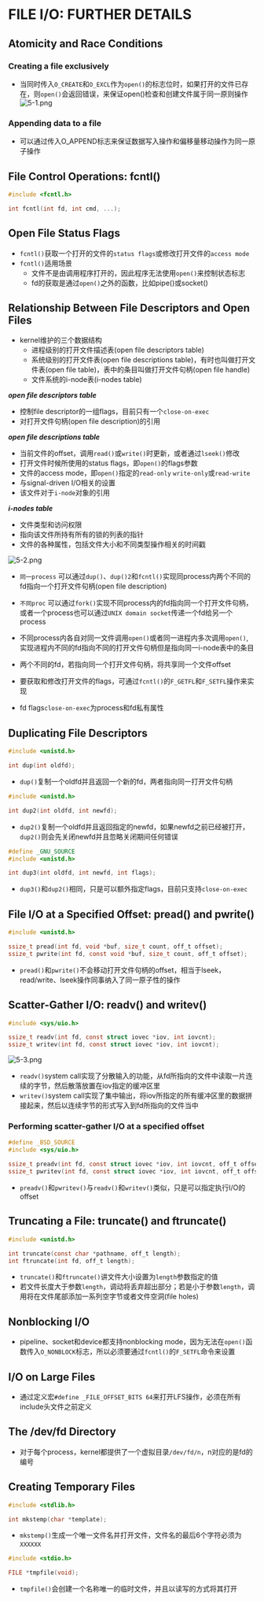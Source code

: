 # FILE I/O: FURTHER DETAILS

## Atomicity and Race Conditions

### Creating a file exclusively

- 当同时传入`O_CREATE`和`O_EXCL`作为`open()`的标志位时，如果打开的文件已存在，则`open()`会返回错误，来保证open()检查和创建文件属于同一原则操作
  ![5-1.png](./img/5-1.png)

### Appending data to a file

- 可以通过传入O_APPEND标志来保证数据写入操作和偏移量移动操作为同一原子操作

## File Control Operations: fcntl()

```c
#include <fcntl.h>

int fcntl(int fd, int cmd, ...);
```

## Open File Status Flags

- `fcntl()`获取一个打开的文件的`status flags`或修改打开文件的`access mode`
- `fcntl()`适用场景
	- 文件不是由调用程序打开的，因此程序无法使用`open()`来控制状态标志
	- fd的获取是通过`open()`之外的函数，比如pipe()或socket()

## Relationship Between File Descriptors and Open Files

- kernel维护的三个数据结构
	- 进程级别的打开文件描述表(open file descriptors table)
	- 系统级别的打开文件表(open file descriptions table)，有时也叫做打开文件表(open file table)，表中的条目叫做打开文件句柄(open file handle)
	- 文件系统的i-node表(i-nodes table)

**_open file descriptors table_**

- 控制file descriptor的一组flags，目前只有一个`close-on-exec`
- 对打开文件句柄(open file description)的引用

**_open file descriptions table_**

- 当前文件的offset，调用`read()`或`write()`时更新，或者通过`lseek()`修改
- 打开文件时候所使用的status flags，即`open()`的flags参数
- 文件的access mode，即`open()`指定的`read-only` `write-only`或`read-write`
- 与signal-driven I/O相关的设置
- 该文件对于`i-node`对象的引用

**_i-nodes table_**

- 文件类型和访问权限
- 指向该文件所持有所有的锁的列表的指针
- 文件的各种属性，包括文件大小和不同类型操作相关的时间戳

![5-2.png](./img/5-2.png)

- `同一process` 可以通过`dup()`、`dup()2`和`fcntl()`实现同process内两个不同的fd指向一个打开文件句柄(open file description)
- `不同proc` 可以通过`fork()`实现不同process内的fd指向同一个打开文件句柄，或者一个process也可以通过`UNIX domain socket`传递一个fd给另一个process
- 不同process内各自对同一文件调用`open()`或者同一进程内多次调用`open()`, 实现进程内不同的fd指向不同的打开文件句柄但是指向同一i-node表中的条目

- 两个不同的fd，若指向同一个打开文件句柄，将共享同一个文件offset
- 要获取和修改打开文件的flags，可通过`fcntl()`的`F_GETFL`和`F_SETFL`操作来实现
- fd flags`close-on-exec`为process和fd私有属性

## Duplicating File Descriptors

```c
#include <unistd.h>

int dup(int oldfd);
```

- `dup()`复制一个oldfd并且返回一个新的fd，两者指向同一打开文件句柄

```c
#include <unistd.h>

int dup2(int oldfd, int newfd);
```

- `dup2()`复制一个oldfd并且返回指定的newfd，如果newfd之前已经被打开，`dup2()`则会先关闭newfd并且忽略关闭期间任何错误

```c
#define _GNU_SOURCE
#include <unistd.h>

int dup3(int oldfd, int newfd, int flags);
```

- `dup3()`和`dup2()`相同，只是可以额外指定flags，目前只支持`close-on-exec`

## File I/O at a Specified Offset: pread() and pwrite()

```c
#include <unistd.h>

ssize_t pread(int fd, void *buf, size_t count, off_t offset);
ssize_t pwrite(int fd, const void *buf, size_t count, off_t offset);
```

- `pread()`和`pwrite()`不会移动打开文件句柄的offset，相当于lseek，read/write、lseek操作同事纳入了同一原子性的操作

## Scatter-Gather I/O: readv() and writev()

```c
#include <sys/uio.h>

ssize_t readv(int fd, const struct iovec *iov, int iovcnt);
ssize_t writev(int fd, const struct iovec *iov, int iovcnt);
```

![5-3.png](./img/5-3.png)

- `readv()`system call实现了分散输入的功能，从fd所指向的文件中读取一片连续的字节，然后散落放置在iov指定的缓冲区里
- `writev()`system call实现了集中输出，将iov所指定的所有缓冲区里的数据拼接起来，然后以连续字节的形式写入到fd所指向的文件当中

### Performing scatter-gather I/O at a specified offset

```c
#define _BSD_SOURCE
#include <sys/uio.h>

ssize_t preadv(int fd, const struct iovec *iov, int iovcnt, off_t offset);
ssize_t pwritev(int fd, const struct iovec *iov, int iovcnt, off_t offset);
```

- `preadv()`和`pwritev()`与`readv()`和`writev()`类似，只是可以指定执行I/O的offset

## Truncating a File: truncate() and ftruncate()

```c
#include <unistd.h>

int truncate(const char *pathname, off_t length);
int ftruncate(int fd, off_t length);
```

- `truncate()`和`ftruncate()`讲文件大小设置为`length`参数指定的值
- 若文件长度大于参数`length`，调动将丢弃超出部分；若是小于参数`length`，调用将在文件尾部添加一系列空字节或者文件空洞(file holes)

## Nonblocking I/O

- pipeline、socket和device都支持nonblocking mode，因为无法在`open()`函数传入`O_NONBLOCK`标志，所以必须要通过`fcntl()`的`F_SETFL`命令来设置

## I/O on Large Files

- 通过定义宏`#define _FILE_OFFSET_BITS 64`来打开LFS操作，必须在所有include头文件之前定义

## The /dev/fd Directory

- 对于每个process，kernel都提供了一个虚拟目录`/dev/fd/n`，n对应的是fd的编号

## Creating Temporary Files

```c
#include <stdlib.h>

int mkstemp(char *template);
```

- `mkstemp()`生成一个唯一文件名并打开文件，文件名的最后6个字符必须为`XXXXXX`

```c
#include <stdio.h>

FILE *tmpfile(void);
```

- `tmpfile()`会创建一个名称唯一的临时文件，并且以读写的方式将其打开
